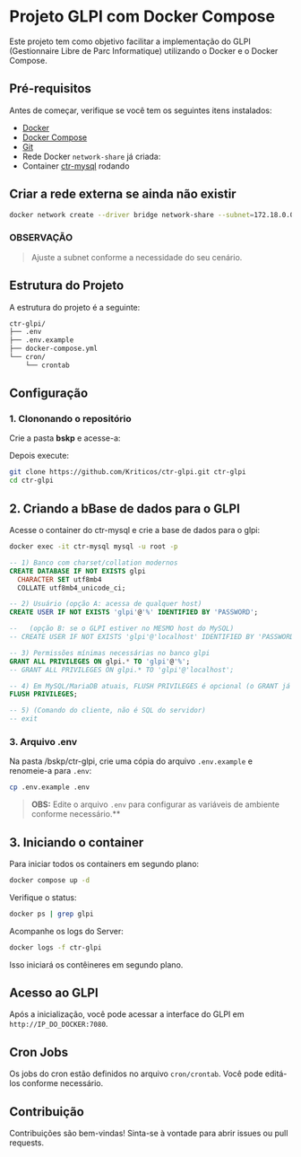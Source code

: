 # Projeto GLPI com Docker Compose

Este projeto tem como objetivo facilitar a implementação do GLPI (Gestionnaire Libre de Parc Informatique) utilizando o Docker e o Docker Compose.

## Pré-requisitos

Antes de começar, verifique se você tem os seguintes itens instalados:

- [Docker](https://www.docker.com/get-started)
- [Docker Compose](https://docs.docker.com/compose/)
- [Git](https://git-scm.com/)
- Rede Docker `network-share` já criada:
- Container [ctr-mysql]() rodando

## Criar a rede externa se ainda não existir

```bash
docker network create --driver bridge network-share --subnet=172.18.0.0/16
```

### OBSERVAÇÃO

> Ajuste a subnet conforme a necessidade do seu cenário.

## Estrutura do Projeto

A estrutura do projeto é a seguinte:

```bash
ctr-glpi/
├── .env
├── .env.example
├── docker-compose.yml
└── cron/
    └── crontab
```

## Configuração

### 1. Clononando o repositório

Crie a pasta **bskp** e acesse-a:

Depois execute:

```bash
git clone https://github.com/Kriticos/ctr-glpi.git ctr-glpi
cd ctr-glpi
```

## 2. Criando a bBase de dados para o GLPI

Acesse o container do ctr-mysql e crie a base de dados para o glpi:

```bash
docker exec -it ctr-mysql mysql -u root -p
```

```sql
-- 1) Banco com charset/collation modernos
CREATE DATABASE IF NOT EXISTS glpi
  CHARACTER SET utf8mb4
  COLLATE utf8mb4_unicode_ci;

-- 2) Usuário (opção A: acessa de qualquer host)
CREATE USER IF NOT EXISTS 'glpi'@'%' IDENTIFIED BY 'PASSWORD';

--   (opção B: se o GLPI estiver no MESMO host do MySQL)
-- CREATE USER IF NOT EXISTS 'glpi'@'localhost' IDENTIFIED BY 'PASSWORD';

-- 3) Permissões mínimas necessárias no banco glpi
GRANT ALL PRIVILEGES ON glpi.* TO 'glpi'@'%';
-- GRANT ALL PRIVILEGES ON glpi.* TO 'glpi'@'localhost';

-- 4) Em MySQL/MariaDB atuais, FLUSH PRIVILEGES é opcional (o GRANT já recarrega)
FLUSH PRIVILEGES;

-- 5) (Comando do cliente, não é SQL do servidor)
-- exit
```

### 3. Arquivo **.env**

Na pasta /bskp/ctr-glpi, crie uma cópia do arquivo `.env.example` e renomeie-a para `.env`:

```bash
cp .env.example .env
```

>**OBS:** Edite o arquivo `.env` para configurar as variáveis de ambiente conforme necessário.**

## 3. Iniciando o container

Para iniciar todos os containers em segundo plano:

```bash
docker compose up -d
```

Verifique o status:

```bash
docker ps | grep glpi
```

Acompanhe os logs do Server:

```bash
docker logs -f ctr-glpi
```

Isso iniciará os contêineres em segundo plano.

## Acesso ao GLPI

Após a inicialização, você pode acessar a interface do GLPI em `http://IP_DO_DOCKER:7080`.

## Cron Jobs

Os jobs do cron estão definidos no arquivo `cron/crontab`. Você pode editá-los conforme necessário.

## Contribuição

Contribuições são bem-vindas! Sinta-se à vontade para abrir issues ou pull requests.
